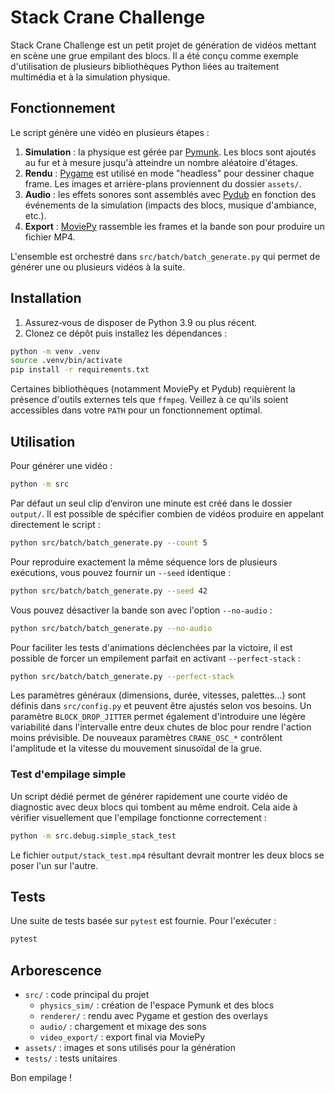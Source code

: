 # Stack Crane Challenge

Stack Crane Challenge est un petit projet de génération de vidéos mettant en scène une grue empilant des blocs.
Il a été conçu comme exemple d'utilisation de plusieurs bibliothèques Python liées au traitement multimédia et
à la simulation physique.

## Fonctionnement

Le script génère une vidéo en plusieurs étapes :

1. **Simulation** : la physique est gérée par [Pymunk](https://www.pymunk.org/). Les blocs sont ajoutés au fur et à mesure
   jusqu'à atteindre un nombre aléatoire d'étages.
2. **Rendu** : [Pygame](https://www.pygame.org/) est utilisé en mode "headless" pour dessiner chaque frame. Les images et
   arrière-plans proviennent du dossier `assets/`.
3. **Audio** : les effets sonores sont assemblés avec [Pydub](https://github.com/jiaaro/pydub) en fonction des événements de la
   simulation (impacts des blocs, musique d'ambiance, etc.).
4. **Export** : [MoviePy](https://zulko.github.io/moviepy/) rassemble les frames et la bande son pour produire un fichier MP4.

L'ensemble est orchestré dans `src/batch/batch_generate.py` qui permet de générer une ou plusieurs vidéos à la suite.

## Installation

1. Assurez‑vous de disposer de Python 3.9 ou plus récent.
2. Clonez ce dépôt puis installez les dépendances :

```bash
python -m venv .venv
source .venv/bin/activate
pip install -r requirements.txt
```

Certaines bibliothèques (notamment MoviePy et Pydub) requièrent la présence d'outils externes tels que `ffmpeg`. Veillez à ce
qu'ils soient accessibles dans votre `PATH` pour un fonctionnement optimal.

## Utilisation

Pour générer une vidéo :

```bash
python -m src
```

Par défaut un seul clip d’environ une minute est créé dans le dossier `output/`. Il est possible de spécifier combien de
vidéos produire en appelant directement le script :

```bash
python src/batch/batch_generate.py --count 5
```

Pour reproduire exactement la même séquence lors de plusieurs exécutions,
vous pouvez fournir un `--seed` identique :

```bash
python src/batch/batch_generate.py --seed 42
```

Vous pouvez désactiver la bande son avec l'option `--no-audio` :

```bash
python src/batch/batch_generate.py --no-audio
```

Pour faciliter les tests d'animations déclenchées par la victoire, il est
possible de forcer un empilement parfait en activant `--perfect-stack` :

```bash
python src/batch/batch_generate.py --perfect-stack
```

Les paramètres généraux (dimensions, durée, vitesses, palettes…) sont définis dans `src/config.py` et peuvent être ajustés
selon vos besoins.
Un paramètre `BLOCK_DROP_JITTER` permet également d'introduire une légère
variabilité dans l'intervalle entre deux chutes de bloc pour rendre l'action
moins prévisible.
De nouveaux paramètres `CRANE_OSC_*` contrôlent l'amplitude et la vitesse du
mouvement sinusoïdal de la grue.

### Test d'empilage simple

Un script dédié permet de générer rapidement une courte vidéo de diagnostic avec
deux blocs qui tombent au même endroit. Cela aide à vérifier visuellement que
l'empilage fonctionne correctement :

```bash
python -m src.debug.simple_stack_test
```

Le fichier `output/stack_test.mp4` résultant devrait montrer les deux blocs se
poser l'un sur l'autre.

## Tests

Une suite de tests basée sur `pytest` est fournie. Pour l'exécuter :

```bash
pytest
```

## Arborescence

- `src/` : code principal du projet
  - `physics_sim/` : création de l'espace Pymunk et des blocs
  - `renderer/` : rendu avec Pygame et gestion des overlays
  - `audio/` : chargement et mixage des sons
  - `video_export/` : export final via MoviePy
- `assets/` : images et sons utilisés pour la génération
- `tests/` : tests unitaires

Bon empilage !
